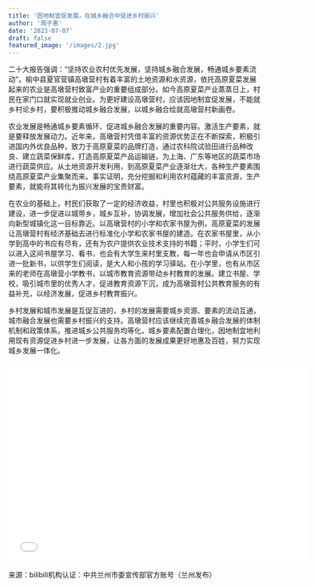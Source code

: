 ```yaml
---
title: '因地制宜促发展，在城乡融合中促进乡村振兴'
author: '周子惠'
date: '2023-07-07'
draft: false
featured_image: '/images/2.jpg'
---
```

  二十大报告强调：“坚持农业农村优先发展，坚持城乡融合发展，畅通城乡要素流动”。榆中县夏官营镇高墩营村有着丰富的土地资源和水资源，依托高原夏菜发展起来的农业是高墩营村致富产业的重要组成部分。如今高原夏菜产业蒸蒸日上，村民在家门口就实现就业创业。为更好建设高墩营村，应该因地制宜促发展，不能就乡村论乡村，要积极推动城乡融合发展，以城乡融合绘就高墩营村新画卷。

  农业发展是畅通城乡要素循环、促进城乡融合发展的重要内容。激活生产要素，就是要释放发展动力。近年来，高墩营村凭借丰富的资源优势正在不断探索，积极引进国内外优良品种，致力于高原夏菜的品牌打造，通过农科院试验田进行品种改良、建立蔬菜保鲜库，打造高原夏菜产品运输链，为上海、广东等地区的蔬菜市场进行蔬菜供应。从土地资源开发利用，到高原夏菜产业逐渐壮大，各种生产要素围绕高原夏菜产业集聚而来。事实证明，充分挖掘和利用农村蕴藏的丰富资源，生产要素，就能将其转化为振兴发展的宝贵财富。

  在农业的基础上，村民们获取了一定的经济收益，村里也积极对公共服务设施进行建设，进一步促进以城带乡，城乡互补，协调发展，增加社会公共服务供给，逐渐向新型城镇化这一目标靠近。以高墩营村的小学和农家书屋为例，高原夏菜的发展让高墩营村有经济基础去进行标准化小学和农家书屋的建造。在农家书屋里，从小学到高中的书应有尽有，还有为农户提供农业技术支持的书籍；平时，小学生们可以进入这间书屋学习、看书，也会有大学生来村里支教，每一年也会申请从市区引进一批新书，以供学生们阅读，是大人和小孩的学习驿站。在小学里，也有从市区来的老师在高墩营小学教书，以城市教育资源带动乡村教育的发展。建立书屋、学校，吸引城市里的优秀人才，促进教育资源下沉，成为高墩营村公共教育服务的有益补充，以经济发展，促进乡村教育振兴。

  乡村发展和城市发展是互促互进的，乡村的发展需要城乡资源、要素的流动互通，城市融合发展也需要乡村振兴的支持。高墩营村应该继续完善城乡融合发展的体制机制和政策体系，推进城乡公共服务均等化，城乡要素配置合理化，因地制宜地利用现有资源促进乡村进一步发展，让各方面的发展成果更好地惠及百姓，努力实现城乡发展一体化。

<iframe src="//player.bilibili.com/player.html?aid=774005868&bvid=BV1B14y177jt&cid=862497479&p=1"
 scrolling="no" border="0" 
 frameborder="no" framespacing="0" 
 allowfullscreen="true"
 width='600px' height='400px'
 > </iframe>

来源：bilibili机构认证：中共兰州市委宣传部官方账号（兰州发布）